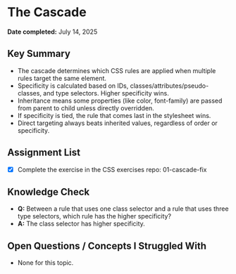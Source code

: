 # The Cascade

**Date completed:** July 14, 2025

## Key Summary
- The cascade determines which CSS rules are applied when multiple rules target the same element.
- Specificity is calculated based on IDs, classes/attributes/pseudo-classes, and type selectors. Higher specificity wins.
- Inheritance means some properties (like color, font-family) are passed from parent to child unless directly overridden.
- If specificity is tied, the rule that comes last in the stylesheet wins.
- Direct targeting always beats inherited values, regardless of order or specificity.

## Assignment List
- [x] Complete the exercise in the CSS exercises repo: 01-cascade-fix

## Knowledge Check
- **Q:** Between a rule that uses one class selector and a rule that uses three type selectors, which rule has the higher specificity?
- **A:** The class selector has higher specificity.

## Open Questions / Concepts I Struggled With
- None for this topic.

